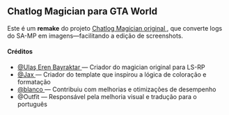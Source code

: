 <section class="bg-gray-900 text-white p-6 rounded-xl shadow-2xl max-w-3xl mx-auto mt-10">
  <h1 id="chatlog-magician-for-gta-world" class="text-4xl font-extrabold text-center text-blue-400 drop-shadow-md mb-4">
    Chatlog Magician para GTA World
  </h1>
  <p class="text-lg text-gray-300 text-center mb-6">
    Este é um <strong class="text-white font-semibold">remake</strong> do projeto 
    <a href="https://github.com/ulasbayraktar/chatlog-magician" class="text-blue-500 hover:text-blue-300 underline transition-all duration-300">
      Chatlog Magician original
    </a>, que converte logs do SA-MP em imagens—facilitando a edição de screenshots.
  </p>
  <div class="border-t border-purple-500 mb-4"></div>
  <h4 id="credits" class="text-2xl font-semibold text-purple-300 border-b border-purple-500 pb-2 mb-4">
    Créditos
  </h4>
  <ul class="list-disc list-inside space-y-2 text-gray-200">
    <li>
      <a href="https://github.com/ulasbayraktar" class="text-blue-400 hover:text-blue-200 font-medium">
        @Ulaş Eren Bayraktar
      </a> — Criador do magician original para LS-RP
    </li>
    <li>
      <a href="https://forum.gta.world/en/topic/130134-guide-dude-man-template-photoshop-template-with-various-rp-lines-and-colors/" class="text-blue-400 hover:text-blue-200 font-medium">
        @Jax
      </a> — Criador do template que inspirou a lógica de coloração e formatação
    </li>
    <li>
      <a href="https://github.com/blancodagoat" class="text-blue-400 hover:text-blue-200 font-medium">
        @blanco
      </a> — Contribuiu com melhorias e otimizações de desempenho
    </li>
    <li>
      <span class="text-blue-400 font-medium">@Outfit</span> — Responsável pela melhoria visual e tradução para o português
    </li>
  </ul>
</section>
